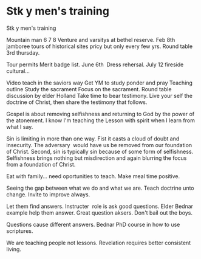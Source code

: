 # Stk y men's training

Stk y men's training

Mountain man 6 7 8
Venture and varsitys at bethel reserve.
Feb 8th jamboree tours of historical sites pricy but only every few yrs.
Round table 3rd thursday.

Tour permits
Merit badge list.
June 6th  Dress rehersal.
July 12 fireside cultural...

Video teach in the saviors way
Get YM to study ponder and pray
Teaching outline
Study the sacrament
Focus on the sacrament.
Round table discussion by elder Holland
Take time to bear testimony. Live your self the doctrine of Christ, then share the testimony that follows.

Gospel is about removing selfishness and returning to God by the power of the atonement. I know I'm teaching the Lesson with spirit when I learn from what I say.

Sin is limiting in more than one way. Fist it casts a cloud of doubt and insecurity. The adversary  would have us be removed from our foundation of Christ. Second, sin is typically sin because of some form of selfishness. Selfishness brings nothing but misdirection and again blurring the focus from a foundation of Christ.

Eat with family... need oportunities to teach. Make meal time positive.

Seeing the gap between what we do and what we are. Teach doctrine unto change.
Invite to improve always.

Let them find answers. Instructer  role is ask good questions.
Elder Bednar example help them answer. Great question aksers. Don't bail out the boys.

Questions cause different answers. Bednar PhD course in how to use scriptures.

We are teaching people not lessons. Revelation requires better consistent living.
